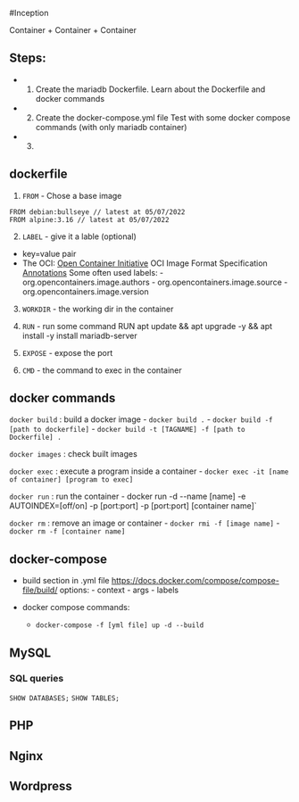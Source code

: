 #Inception

Container + Container + Container

## Steps:

- 1. Create the mariadb Dockerfile.
	Learn about the Dockerfile and docker commands
- 2. Create the docker-compose.yml file
	Test with some docker compose commands (with only mariadb container)
- 3.  

## dockerfile

1. `FROM` - Chose a base image
```
FROM debian:bullseye // latest at 05/07/2022
FROM alpine:3.16 // latest at 05/07/2022
```

2. `LABEL` - give it a lable (optional)
- key=value pair
- The OCI:
	[Open Container Initiative](opencontainers.org)
	OCI Image Format Specification
	[Annotations](https://github.com/opencontainers/image-spec/blob/main/annotations.md)
	Some often used labels:
		- org.opencontainers.image.authors
		- org.opencontainers.image.source
		- org.opencontainers.image.version

3. `WORKDIR` - the working dir in the container

4. `RUN` - run some command
RUN apt update && apt upgrade -y && apt install -y install mariadb-server

5. `EXPOSE` - expose the port

6. `CMD` - the command to exec in the container




## docker commands
`docker build` : build a docker image
	- `docker build .`
	- `docker build -f [path to dockerfile]`
	- `docker build -t [TAGNAME] -f [path to Dockerfile] .`

`docker images` : check built images

`docker exec` : execute a program inside a container
	- `docker exec -it [name of container] [program to exec]`

`docker run` : run the container
	- docker run -d --name [name] -e AUTOINDEX=[off/on] -p [port:port] -p [port:port] [container name]`

`docker rm` : remove an image or container
	- `docker rmi -f [image name]`
	- `docker rm -f [container name]`

## docker-compose

- build section in .yml file
	https://docs.docker.com/compose/compose-file/build/
	options:
		- context
		- args
		- labels

- docker compose commands:
	- `docker-compose -f [yml file] up -d --build`


## MySQL

### SQL queries
`SHOW DATABASES;`
`SHOW TABLES;`

## PHP

## Nginx

## Wordpress


